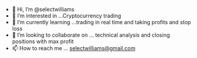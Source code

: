 - 👋 Hi, I’m @selectwilliams
- 👀 I’m interested in ...Cryptocurrency trading
- 🌱 I’m currently learning ...trading in real time and taking profits and stop loss
- 💞️ I’m looking to collaborate on ... technical analysis and closing positions with max profit
- 📫 How to reach me ... selectwilliams@gmail.com

<!---
selectwilliams/selectwilliams is a ✨ special ✨ repository because its `README.md` (this file) appears on your GitHub profile.
You can click the Preview link to take a look at your changes.
--->
